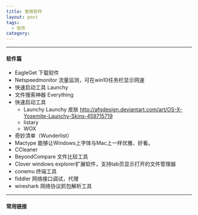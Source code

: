 ```yaml
---
title: 常用软件
layout: post
tags:
  - 软件
category: 
---
```

----
#### 软件篇
- EagleGet 下载软件
- Netspeedmonitor 流量监测，可在win10任务栏显示网速
- 快速启动工具 Launchy
- 文件搜索神器 Everything
- 快速启动工具
   * Launchy
Launchy 皮肤 http://afgdesign.deviantart.com/art/OS-X-Yosemite-Launchy-Skins-459715719
   * listary
   * WOX
- 奇妙清单（Wunderlist）
- Mactype  能够让Windows上字体与Mac上一样优雅、好看。
- CCleaner
- BeyondCompare  文件比较工具
- Clover windows explorer扩展软件，支持tab页显示打开的文件管理器
- conemu  终端工具
- fiddler  网络接口调试，代理
- wireshark	网络协议抓包解析工具
----
#### 常用链接

